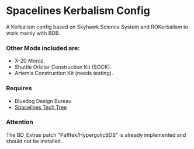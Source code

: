 # Spacelines Kerbalism Config
A Kerbalism config based on Skyhawk Science System and ROKerbalism to work mainly with BDB.

### Other Mods included are:
- X-20 Moroz.
- Shuttle Orbiter Construction Kit (SOCK).
- Artemis Construction Kit (needs testing).

### Requires
- Bluedog Design Bureau
- [Spacelines Tech Tree](https://github.com/Gupyzer0/Spacelines_Tree)

### Attention
The BD_Extras patch "Pafftek/HypergolicBDB" is already implemented and should not be installed.
